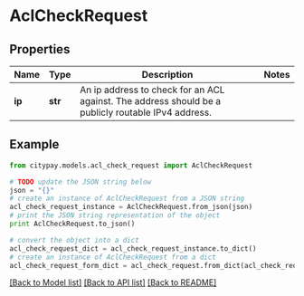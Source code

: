 # AclCheckRequest


## Properties

Name | Type | Description | Notes
------------ | ------------- | ------------- | -------------
**ip** | **str** | An ip address to check for an ACL against. The address should be a publicly routable IPv4 address. | 

## Example

```python
from citypay.models.acl_check_request import AclCheckRequest

# TODO update the JSON string below
json = "{}"
# create an instance of AclCheckRequest from a JSON string
acl_check_request_instance = AclCheckRequest.from_json(json)
# print the JSON string representation of the object
print AclCheckRequest.to_json()

# convert the object into a dict
acl_check_request_dict = acl_check_request_instance.to_dict()
# create an instance of AclCheckRequest from a dict
acl_check_request_form_dict = acl_check_request.from_dict(acl_check_request_dict)
```
[[Back to Model list]](../README.md#documentation-for-models) [[Back to API list]](../README.md#documentation-for-api-endpoints) [[Back to README]](../README.md)


